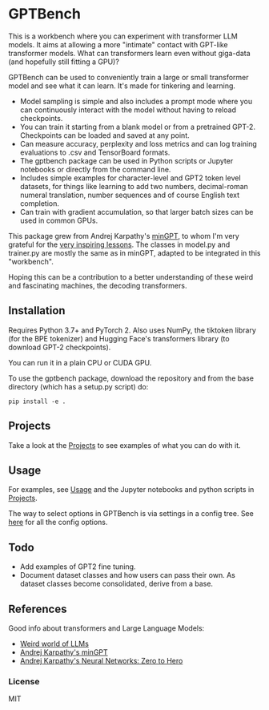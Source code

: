 # GPTBench

This is a workbench where you can experiment with transformer LLM models. It aims at allowing a more "intimate" contact with GPT-like transformer models. What can transformers learn even without giga-data (and hopefully still fitting a GPU)?

GPTBench can be used to conveniently train a large or small transformer model and see what it can learn. It's made for tinkering and learning.

- Model sampling is simple and also includes a prompt mode where you can continuously interact with the model without having to reload checkpoints. 
- You can train it starting from a blank model or from a pretrained GPT-2. Checkpoints can be loaded and saved at any point.
- Can measure accuracy, perplexity and loss metrics and can log training evaluations to .csv and TensorBoard formats.
- The gptbench package can be used in Python scripts or Jupyter notebooks or directly from the command line.
- Includes simple examples for character-level and GPT2 token level datasets, for things like learning to add two numbers, decimal-roman numeral translation, number sequences and of course English text completion.
- Can train with gradient accumulation, so that larger batch sizes can be used in common GPUs.

This package grew from Andrej Karpathy's [minGPT](https://github.com/karpathy/minGPT), to whom I'm very grateful for the [very inspiring lessons](https://www.youtube.com/watch?v=VMj-3S1tku0&list=PLAqhIrjkxbuWI23v9cThsA9GvCAUhRvKZ). The classes in model.py and trainer.py are mostly the same as in minGPT, adapted to be integrated in this "workbench".

Hoping this can be a contribution to a better understanding of these weird and fascinating machines, the decoding transformers.


## Installation

Requires Python 3.7+ and PyTorch 2. Also uses NumPy, the tiktoken library (for the BPE tokenizer) and Hugging Face's transformers library (to download GPT-2 checkpoints).

You can run it in a plain CPU or CUDA GPU.

To use the gptbench package, download the repository and from the base directory (which has a setup.py script) do:

```
pip install -e .
```


## Projects

Take a look at the [Projects](projects/readme.md) to see examples of what you can do with it.



## Usage

For examples, see [Usage](usage.md) and the Jupyter notebooks and python scripts in [Projects](projects/readme.md).

The way to select options in GPTBench is via settings in a config tree. See [here](config.md) for all the config options.



## Todo

- Add examples of GPT2 fine tuning.
- Document dataset classes and how users can pass their own. As dataset classes become consolidated, derive from a base.



## References

Good info about transformers and Large Language Models:

- [Weird world of LLMs](https://simonwillison.net/2023/Aug/3/weird-world-of-llms/)
- [Andrej Karpathy's minGPT](https://github.com/karpathy/minGPT)
- [Andrej Karpathy's Neural Networks: Zero to Hero](https://www.youtube.com/watch?v=VMj-3S1tku0&list=PLAqhIrjkxbuWI23v9cThsA9GvCAUhRvKZ)



### License
MIT
